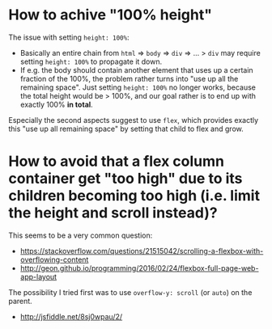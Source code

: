 
# How to achive "100% height"

The issue with setting `height: 100%`:
- Basically an entire chain from `html` => `body` => `div` => ... > `div` may require
  setting `height: 100%` to propagate it down.
- If e.g. the body should contain another element that uses up a certain fraction of
  the 100%, the problem rather turns into "use up all the remaining space". Just setting
  `height: 100%` no longer works, because the total height would be > 100%, and our goal
  rather is to end up with exactly 100% **in total**.

Especially the second aspects suggest to use `flex`, which provides exactly this
"use up all remaining space" by setting that child to flex and grow.


# How to avoid that a flex column container get "too high" due to its children becoming too high (i.e. limit the height and scroll instead)?

This seems to be a very common question:

- https://stackoverflow.com/questions/21515042/scrolling-a-flexbox-with-overflowing-content
- http://geon.github.io/programming/2016/02/24/flexbox-full-page-web-app-layout

The possibility I tried first was to use `overflow-y: scroll` (or `auto`) on the parent.

- http://jsfiddle.net/8sj0wpau/2/